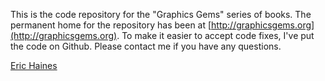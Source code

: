 This is the code repository for the "Graphics Gems" series of books. The permanent home for the repository has been at [http://graphicsgems.org](http://graphicsgems.org). To make it easier to accept code fixes, I've put the code on Github. Please contact me if you have any questions.

[Eric Haines](erich@acm.org)